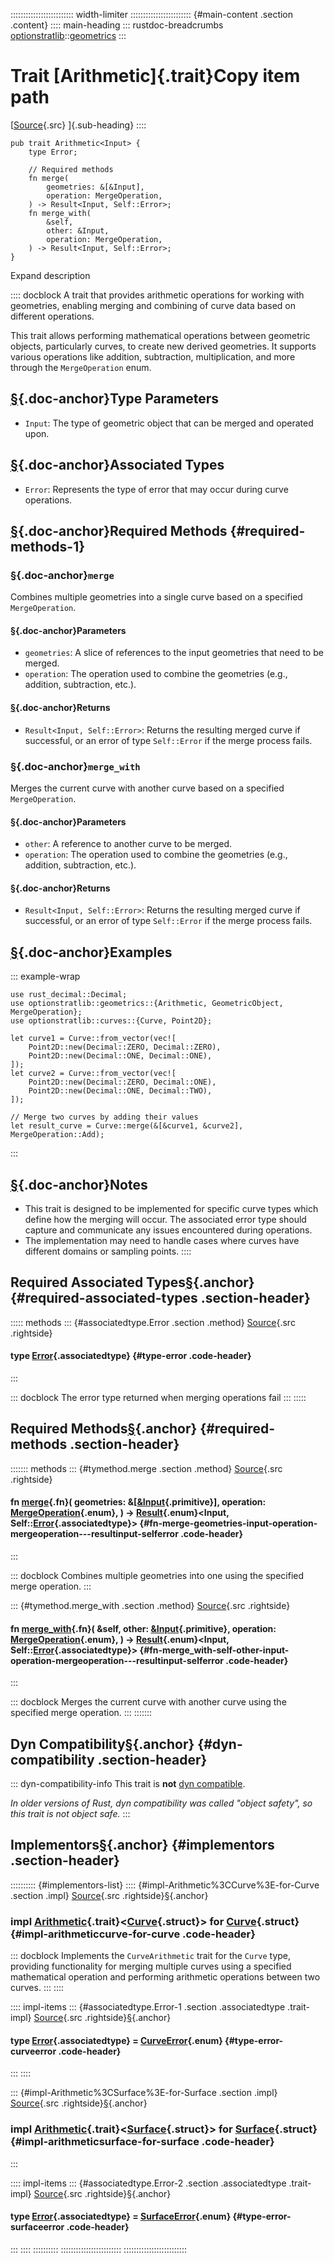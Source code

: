 ::::::::::::::::::::::::: width-limiter
:::::::::::::::::::::::: {#main-content .section .content}
:::: main-heading
::: rustdoc-breadcrumbs
[optionstratlib](../index.html)::[geometrics](index.html)
:::

# Trait [Arithmetic]{.trait}Copy item path

[[Source](../../src/optionstratlib/geometrics/operations/traits.rs.html#67-76){.src}
]{.sub-heading}
::::

``` {.rust .item-decl}
pub trait Arithmetic<Input> {
    type Error;

    // Required methods
    fn merge(
        geometries: &[&Input],
        operation: MergeOperation,
    ) -> Result<Input, Self::Error>;
    fn merge_with(
        &self,
        other: &Input,
        operation: MergeOperation,
    ) -> Result<Input, Self::Error>;
}
```

Expand description

:::: docblock
A trait that provides arithmetic operations for working with geometries,
enabling merging and combining of curve data based on different
operations.

This trait allows performing mathematical operations between geometric
objects, particularly curves, to create new derived geometries. It
supports various operations like addition, subtraction, multiplication,
and more through the `MergeOperation` enum.

## [§](#type-parameters){.doc-anchor}Type Parameters

- `Input`: The type of geometric object that can be merged and operated
  upon.

## [§](#associated-types){.doc-anchor}Associated Types

- `Error`: Represents the type of error that may occur during curve
  operations.

## [§](#required-methods-1){.doc-anchor}Required Methods {#required-methods-1}

### [§](#merge){.doc-anchor}`merge`

Combines multiple geometries into a single curve based on a specified
`MergeOperation`.

#### [§](#parameters){.doc-anchor}Parameters

- `geometries`: A slice of references to the input geometries that need
  to be merged.
- `operation`: The operation used to combine the geometries (e.g.,
  addition, subtraction, etc.).

#### [§](#returns){.doc-anchor}Returns

- `Result<Input, Self::Error>`: Returns the resulting merged curve if
  successful, or an error of type `Self::Error` if the merge process
  fails.

### [§](#merge_with){.doc-anchor}`merge_with`

Merges the current curve with another curve based on a specified
`MergeOperation`.

#### [§](#parameters-1){.doc-anchor}Parameters

- `other`: A reference to another curve to be merged.
- `operation`: The operation used to combine the geometries (e.g.,
  addition, subtraction, etc.).

#### [§](#returns-1){.doc-anchor}Returns

- `Result<Input, Self::Error>`: Returns the resulting merged curve if
  successful, or an error of type `Self::Error` if the merge process
  fails.

## [§](#examples){.doc-anchor}Examples

::: example-wrap
``` {.rust .rust-example-rendered}
use rust_decimal::Decimal;
use optionstratlib::geometrics::{Arithmetic, GeometricObject, MergeOperation};
use optionstratlib::curves::{Curve, Point2D};

let curve1 = Curve::from_vector(vec![
    Point2D::new(Decimal::ZERO, Decimal::ZERO),
    Point2D::new(Decimal::ONE, Decimal::ONE),
]);
let curve2 = Curve::from_vector(vec![
    Point2D::new(Decimal::ZERO, Decimal::ONE),
    Point2D::new(Decimal::ONE, Decimal::TWO),
]);

// Merge two curves by adding their values
let result_curve = Curve::merge(&[&curve1, &curve2], MergeOperation::Add);
```
:::

## [§](#notes){.doc-anchor}Notes

- This trait is designed to be implemented for specific curve types
  which define how the merging will occur. The associated error type
  should capture and communicate any issues encountered during
  operations.
- The implementation may need to handle cases where curves have
  different domains or sampling points.
::::

## Required Associated Types[§](#required-associated-types){.anchor} {#required-associated-types .section-header}

::::: methods
::: {#associatedtype.Error .section .method}
[Source](../../src/optionstratlib/geometrics/operations/traits.rs.html#69){.src
.rightside}

#### type [Error](#associatedtype.Error){.associatedtype} {#type-error .code-header}
:::

::: docblock
The error type returned when merging operations fail
:::
:::::

## Required Methods[§](#required-methods){.anchor} {#required-methods .section-header}

::::::: methods
::: {#tymethod.merge .section .method}
[Source](../../src/optionstratlib/geometrics/operations/traits.rs.html#72){.src
.rightside}

#### fn [merge](#tymethod.merge){.fn}( geometries: &\[[&Input](https://doc.rust-lang.org/1.86.0/std/primitive.reference.html){.primitive}\], operation: [MergeOperation](enum.MergeOperation.html "enum optionstratlib::geometrics::MergeOperation"){.enum}, ) -\> [Result](https://doc.rust-lang.org/1.86.0/core/result/enum.Result.html "enum core::result::Result"){.enum}\<Input, Self::[Error](trait.Arithmetic.html#associatedtype.Error "type optionstratlib::geometrics::Arithmetic::Error"){.associatedtype}\> {#fn-merge-geometries-input-operation-mergeoperation---resultinput-selferror .code-header}
:::

::: docblock
Combines multiple geometries into one using the specified merge
operation.
:::

::: {#tymethod.merge_with .section .method}
[Source](../../src/optionstratlib/geometrics/operations/traits.rs.html#75){.src
.rightside}

#### fn [merge_with](#tymethod.merge_with){.fn}( &self, other: [&Input](https://doc.rust-lang.org/1.86.0/std/primitive.reference.html){.primitive}, operation: [MergeOperation](enum.MergeOperation.html "enum optionstratlib::geometrics::MergeOperation"){.enum}, ) -\> [Result](https://doc.rust-lang.org/1.86.0/core/result/enum.Result.html "enum core::result::Result"){.enum}\<Input, Self::[Error](trait.Arithmetic.html#associatedtype.Error "type optionstratlib::geometrics::Arithmetic::Error"){.associatedtype}\> {#fn-merge_with-self-other-input-operation-mergeoperation---resultinput-selferror .code-header}
:::

::: docblock
Merges the current curve with another curve using the specified merge
operation.
:::
:::::::

## Dyn Compatibility[§](#dyn-compatibility){.anchor} {#dyn-compatibility .section-header}

::: dyn-compatibility-info
This trait is **not** [dyn
compatible](https://doc.rust-lang.org/1.86.0/reference/items/traits.html#dyn-compatibility).

*In older versions of Rust, dyn compatibility was called \"object
safety\", so this trait is not object safe.*
:::

## Implementors[§](#implementors){.anchor} {#implementors .section-header}

:::::::::: {#implementors-list}
:::: {#impl-Arithmetic%3CCurve%3E-for-Curve .section .impl}
[Source](../../src/optionstratlib/curves/curve.rs.html#1254-1453){.src
.rightside}[§](#impl-Arithmetic%3CCurve%3E-for-Curve){.anchor}

### impl [Arithmetic](trait.Arithmetic.html "trait optionstratlib::geometrics::Arithmetic"){.trait}\<[Curve](../curves/struct.Curve.html "struct optionstratlib::curves::Curve"){.struct}\> for [Curve](../curves/struct.Curve.html "struct optionstratlib::curves::Curve"){.struct} {#impl-arithmeticcurve-for-curve .code-header}

::: docblock
Implements the `CurveArithmetic` trait for the `Curve` type, providing
functionality for merging multiple curves using a specified mathematical
operation and performing arithmetic operations between two curves.
:::
::::

:::: impl-items
::: {#associatedtype.Error-1 .section .associatedtype .trait-impl}
[Source](../../src/optionstratlib/curves/curve.rs.html#1255){.src
.rightside}[§](#associatedtype.Error-1){.anchor}

#### type [Error](#associatedtype.Error){.associatedtype} = [CurveError](../error/curves/enum.CurveError.html "enum optionstratlib::error::curves::CurveError"){.enum} {#type-error-curveerror .code-header}
:::
::::

::: {#impl-Arithmetic%3CSurface%3E-for-Surface .section .impl}
[Source](../../src/optionstratlib/surfaces/surface.rs.html#1166-1285){.src
.rightside}[§](#impl-Arithmetic%3CSurface%3E-for-Surface){.anchor}

### impl [Arithmetic](trait.Arithmetic.html "trait optionstratlib::geometrics::Arithmetic"){.trait}\<[Surface](../surfaces/struct.Surface.html "struct optionstratlib::surfaces::Surface"){.struct}\> for [Surface](../surfaces/struct.Surface.html "struct optionstratlib::surfaces::Surface"){.struct} {#impl-arithmeticsurface-for-surface .code-header}
:::

:::: impl-items
::: {#associatedtype.Error-2 .section .associatedtype .trait-impl}
[Source](../../src/optionstratlib/surfaces/surface.rs.html#1167){.src
.rightside}[§](#associatedtype.Error-2){.anchor}

#### type [Error](#associatedtype.Error){.associatedtype} = [SurfaceError](../error/enum.SurfaceError.html "enum optionstratlib::error::SurfaceError"){.enum} {#type-error-surfaceerror .code-header}
:::
::::
::::::::::
::::::::::::::::::::::::
:::::::::::::::::::::::::
